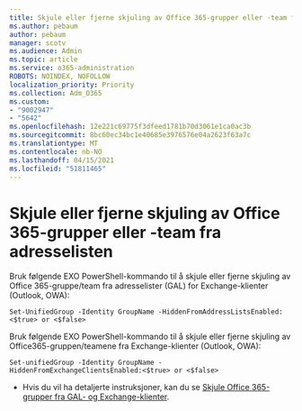```yaml
---
title: Skjule eller fjerne skjuling av Office 365-grupper eller -team fra adresselisten
ms.author: pebaum
author: pebaum
manager: scotv
ms.audience: Admin
ms.topic: article
ms.service: o365-administration
ROBOTS: NOINDEX, NOFOLLOW
localization_priority: Priority
ms.collection: Adm_O365
ms.custom:
- "9002947"
- "5642"
ms.openlocfilehash: 12e221c69775f3dfeed1781b70d3061e1ca0ac3b
ms.sourcegitcommit: 8bc60ec34bc1e40685e3976576e04a2623f63a7c
ms.translationtype: MT
ms.contentlocale: nb-NO
ms.lasthandoff: 04/15/2021
ms.locfileid: "51811465"
---
```

# <a name="hide-or-un-hide-office-365-groups-or-teams-from-address-list"></a>Skjule eller fjerne skjuling av Office 365-grupper eller -team fra adresselisten

Bruk følgende EXO PowerShell-kommando til å skjule eller fjerne skjuling av Office 365-gruppe/team fra adresselister (GAL) for Exchange-klienter (Outlook, OWA):

`
    Set-UnifiedGroup -Identity GroupName -HiddenFromAddressListsEnabled:<$true> or <$false>
`

Bruk følgende EXO PowerShell-kommando til å skjule eller fjerne skjuling av Office365-gruppen/teamene fra Exchange-klienter (Outlook, OWA):

`
    Set-unifiedGroup -Identity GroupName -HiddenFromExchangeClientsEnabled:<$true> or <$false>
`

- Hvis du vil ha detaljerte instruksjoner, kan du se [Skjule Office 365-grupper fra GAL- og Exchange-klienter](https://docs.microsoft.com/schooldatasync/hide-office-365-groups-from-the-gal).

